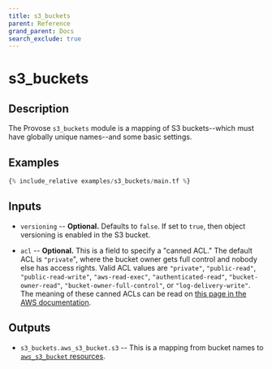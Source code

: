 ```yaml
---
title: s3_buckets
parent: Reference
grand_parent: Docs
search_exclude: true
---
```


# s3_buckets

## Description

The Provose `s3_buckets` module is a mapping of S3 buckets--which must have globally unique names--and some basic settings.

## Examples

```terraform
{% include_relative examples/s3_buckets/main.tf %}
```

## Inputs

- `versioning` -- **Optional.** Defaults to `false`. If set to `true`, then object versioning is enabled in the S3 bucket.

- `acl` -- **Optional.** This is a field to specify a "canned ACL." The default ACL is `"private`", where the bucket owner gets full control and nobody else has access rights. Valid ACL values are `"private"`, `"public-read"`, `"public-read-write"`, `"aws-read-exec"`, `"authenticated-read"`, `"bucket-owner-read"`, `"bucket-owner-full-control"`, or `"log-delivery-write"`. The meaning of these canned ACLs can be read on [this page in the AWS documentation](https://docs.aws.amazon.com/AmazonS3/latest/dev/acl-overview.html#canned-acl).

## Outputs

- `s3_buckets.aws_s3_bucket.s3` -- This is a mapping from bucket names to [`aws_s3_bucket` resources](https://www.terraform.io/docs/providers/aws/r/s3_bucket.html).
